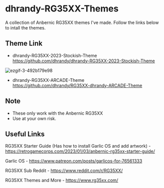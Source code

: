 # dhrandy-RG35XX-Themes
A collection of Anbernic RG35XX themes I've made. Follow the links below to intall the themes.  

## Theme Link
- dhrandy-RG35XX-2023-Stockish-Theme https://github.com/dhrandy/dhrandy-RG35XX-2023-Stockish-Theme

![ezgif-3-492b179e98](https://user-images.githubusercontent.com/6290176/224431892-760ca041-3114-4129-b5c3-bf4674424d47.gif)

- dhrandy-RG35XX-ARCADE-Theme https://github.com/dhrandy/RG35XX-dhrandy-ARCADE-Theme

## Note
- These only work with the Anbernic RG35XX
- Use at your own risk.

## Useful Links
RG35XX Starter Guide (Has how to install Garlic OS and add artwork) - https://retrogamecorps.com/2023/01/03/anbernic-rg35xx-starter-guide/

Garlic OS - https://www.patreon.com/posts/garlicos-for-76561333

RG35XX Sub Reddit - https://www.reddit.com/r/RG35XX/

RG35XX Themes and More - https://www.rg35xx.com/

